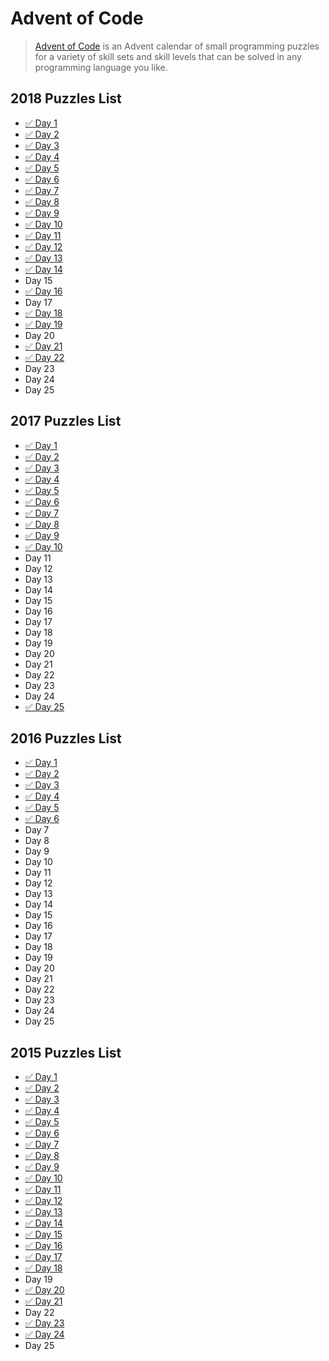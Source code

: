 # Advent of Code

> [Advent of Code](https://adventofcode.com/) is an Advent calendar of small
> programming puzzles for a variety of skill sets and skill levels that can be solved
> in any programming language you like.

## 2018 Puzzles List

*  [✅ Day 1](2018/1/README.md)
*  [✅ Day 2](2018/2/README.md)
*  [✅ Day 3](2018/3/README.md)
*  [✅ Day 4](2018/4/README.md)
*  [✅ Day 5](2018/5/README.md)
*  [✅ Day 6](2018/6/README.md)
*  [✅ Day 7](2018/7/README.md)
*  [✅ Day 8](2018/8/README.md)
*  [✅ Day 9](2018/9/README.md)
*  [✅ Day 10](2018/10/README.md)
*  [✅ Day 11](2018/11/README.md)
*  [✅ Day 12](2018/12/README.md)
*  [✅ Day 13](2018/13/README.md)
*  [✅ Day 14](2018/14/README.md)
*  Day 15
*  [✅ Day 16](2018/16/README.md)
*  Day 17
*  [✅ Day 18](2018/18/README.md)
*  [✅ Day 19](2018/19/README.md)
*  Day 20
*  [✅ Day 21](2018/21/README.md)
*  [✅ Day 22](2018/22/README.md)
*  Day 23
*  Day 24
*  Day 25

## 2017 Puzzles List

*  [✅ Day 1](2017/1/README.md)
*  [✅ Day 2](2017/2/README.md)
*  [✅ Day 3](2017/3/README.md)
*  [✅ Day 4](2017/4/README.md)
*  [✅ Day 5](2017/5/README.md)
*  [✅ Day 6](2017/6/README.md)
*  [✅ Day 7](2017/7/README.md)
*  [✅ Day 8](2017/8/README.md)
*  [✅ Day 9](2017/9/README.md)
*  [✅ Day 10](2017/10/README.md)
*  Day 11
*  Day 12
*  Day 13
*  Day 14
*  Day 15
*  Day 16
*  Day 17
*  Day 18
*  Day 19
*  Day 20
*  Day 21
*  Day 22
*  Day 23
*  Day 24
*  [✅ Day 25](2017/25/README.md)

## 2016 Puzzles List

*  [✅ Day 1](2016/1/README.md)
*  [✅ Day 2](2016/2/README.md)
*  [✅ Day 3](2016/3/README.md)
*  [✅ Day 4](2016/4/README.md)
*  [✅ Day 5](2016/5/README.md)
*  [✅ Day 6](2016/6/README.md)
*  Day 7
*  Day 8
*  Day 9
*  Day 10
*  Day 11
*  Day 12
*  Day 13
*  Day 14
*  Day 15
*  Day 16
*  Day 17
*  Day 18
*  Day 19
*  Day 20
*  Day 21
*  Day 22
*  Day 23
*  Day 24
*  Day 25

## 2015 Puzzles List

*  [✅ Day 1](2015/1/README.md)
*  [✅ Day 2](2015/2/README.md)
*  [✅ Day 3](2015/3/README.md)
*  [✅ Day 4](2015/4/README.md)
*  [✅ Day 5](2015/5/README.md)
*  [✅ Day 6](2015/6/README.md)
*  [✅ Day 7](2015/7/README.md)
*  [✅ Day 8](2015/8/README.md)
*  [✅ Day 9](2015/9/README.md)
*  [✅ Day 10](2015/10/README.md)
*  [✅ Day 11](2015/11/README.md)
*  [✅ Day 12](2015/12/README.md)
*  [✅ Day 13](2015/13/README.md)
*  [✅ Day 14](2015/14/README.md)
*  [✅ Day 15](2015/15/README.md)
*  [✅ Day 16](2015/16/README.md)
*  [✅ Day 17](2015/17/README.md)
*  [✅ Day 18](2015/18/README.md)
*  Day 19
*  [✅ Day 20](2015/20/README.md)
*  [✅ Day 21](2015/21/README.md)
*  Day 22
*  [✅ Day 23](2015/23/README.md)
*  [✅ Day 24](2015/24/README.md)
*  Day 25
